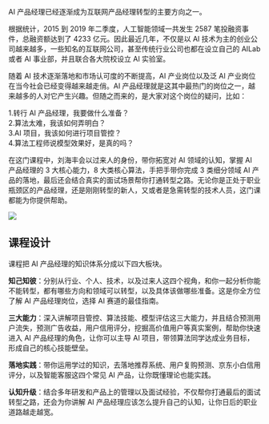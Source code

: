 AI 产品经理已经逐渐成为互联网产品经理转型的主要方向之一。

根据统计，2015 到 2019 年二季度，人工智能领域一共发生 2587 笔投融资事件，总融资额达到了 4233 亿元。因此最近几年，不仅是以 AI 技术为主的创业公司越来越多，一些知名的互联网公司，甚至传统行业公司也都在设立自己的 AILab 或者 AI 事业部，并且联合各大院校设立 AI 实验室。

随着 AI 技术逐渐落地和市场认可度的不断提高，AI 产业岗位以及泛 AI 产业岗位在当今社会已经变得越来越走俏。AI 产品经理就是这其中最热门的岗位之一，越来越多的人对它产生兴趣。但随之而来的，是大家对这个岗位的疑问，比如：

1.转行 AI 产品经理，我要做什么准备？  
2.算法太难，我该如何弄明白？  
3.AI 项目，我该如何进行项目管控？  
4.算法工程师说模型效果好，是真的吗？

在这门课程中，刘海丰会以过来人的身份，带你拓宽对 AI 领域的认知，掌握 AI 产品经理的 3 大核心能力，8 大类核心算法，手把手带你完成 3 类细分领域 AI 产品的落地，最后还会结合真实的面试场景帮你打通转型之路。无论你是正处于职业瓶颈区的产品经理，还是刚刚转型的新人，又或者是急需转型的技术人员，这门课都能为你提供帮助。

![](https://static001.geekbang.org/resource/image/13/ac/13b0705faf2175e0f6762491698834ac.jpg)

## 课程设计

课程把 AI 产品经理的知识体系分成以下四大板块。

**知己知彼**：分别从行业、个人、技术，以及过来人这四个视角，和你一起分析你能不能转型，都有哪些方向和领域可以转型，以及具体该做哪些准备。这是你全方位了解 AI 产品经理岗位，选择 AI 赛道的最佳指南。

**三大能力**：深入讲解项目管控、算法技能、模型评估这三大能力，并且结合预测用户流失，预测广告收益，用户信用评分，挖掘高价值用户等真实案例，帮助你快速进入 AI 产品经理的角色，让你可以主导 AI 项目，带领算法同学达成业务目标，形成自己的核心技能壁垒。

**落地实践**：带你运用学过的知识，去落地推荐系统、用户复购预测、京东小白信用评分，以及智能客服这四个常见 AI 产品，让你既懂理论也能实践。

**认知升级**：结合多年研发和产品上的管理以及面试经验，不仅帮你打通最后的面试转型之路，还会为你讲解 AI 产品经理应该怎么提升自己的认知，让你日后的职业道路越走越宽。